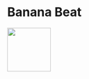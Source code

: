# Banana Beat
<p style="text-align: "center">
<img src="https://68.media.tumblr.com/tumblr_mac1m0fkEE1rfjowdo1_500.gif" width="100px" />
</p>
